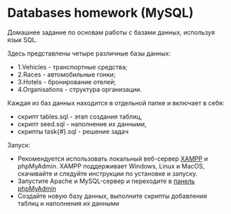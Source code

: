 # Databases homework (MySQL)

Домашнее задание по основам работы с базами данных, используя язык SQL.

Здесь представлены четыре различные базы данных:

- 1.Vehicles - транспортные средства;
- 2.Races - автомобильные гонки;
- 3.Hotels - бронирование отелей;
- 4.Organisations - структура организации.

Каждая из баз данных находится в отдельной папке и включает в себя:

- скрипт tables.sql - этап создания таблиц,
- скрипт seed.sql - наполнение их данными,
- скрипты task{#}.sql - решение задач

Запуск:

- Рекомендуется использовать локальный веб-сервер [XAMPP](https://www.apachefriends.org/ru/index.html) и phpMyAdmin. XAMPP поддерживает Windows, Linux и MacOS, скачивайте и следуйте инструкции по установке и запуску.
- Запустите Apache и MySQL-сервер и переходите в [панель phpMyAdmin](http://localhost/phpmyadmin/index.php?lang=ru)
- Создайте новую базу данных, выполните скрипты добавления таблиц и наполнения их данными
